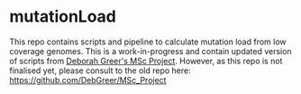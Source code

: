 # mutationLoad
This repo contains scripts and pipeline to calculate mutation load from low coverage genomes. This is a work-in-progress and contain updated version of scripts from [Deborah Greer's MSc Project](https://github.com/DebGreer/MSc_Project). However, as this repo is not finalised yet, please consult to the old repo here: https://github.com/DebGreer/MSc_Project
